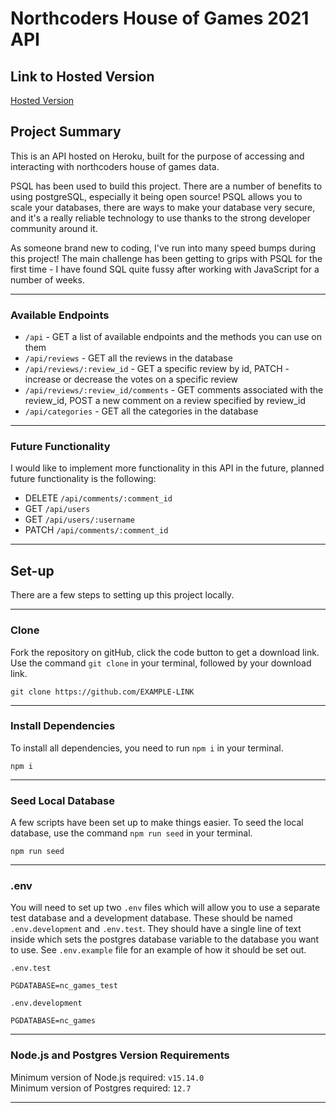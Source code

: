 # Northcoders House of Games 2021 API

## Link to Hosted Version

[Hosted Version](https://nc-games-2021.herokuapp.com/api)

## Project Summary

This is an API hosted on Heroku, built for the purpose of accessing and interacting with northcoders house of games data.

PSQL has been used to build this project. There are a number of benefits to using postgreSQL, especially it being open source! PSQL allows you to scale your databases, there are ways to make your database very secure, and it's a really reliable technology to use thanks to the strong developer community around it.

As someone brand new to coding, I've run into many speed bumps during this project! The main challenge has been getting to grips with PSQL for the first time - I have found SQL quite fussy after working with JavaScript for a number of weeks.

---

### Available Endpoints

- `/api` - GET a list of available endpoints and the methods you can use on them
- `/api/reviews` - GET all the reviews in the database
- `/api/reviews/:review_id` - GET a specific review by id, PATCH - increase or decrease the votes on a specific review
- `/api/reviews/:review_id/comments` - GET comments associated with the review_id, POST a new comment on a review specified by review_id
- `/api/categories` - GET all the categories in the database

---

### Future Functionality

I would like to implement more functionality in this API in the future, planned future functionality is the following:

- DELETE `/api/comments/:comment_id`
- GET `/api/users`
- GET `/api/users/:username`
- PATCH `/api/comments/:comment_id`

---

## Set-up

There are a few steps to setting up this project locally.

---

### Clone

Fork the repository on gitHub, click the code button to get a download link. Use the command `git clone` in your terminal, followed by your download link.

```
git clone https://github.com/EXAMPLE-LINK
```

---

### Install Dependencies

To install all dependencies, you need to run `npm i` in your terminal.

```
npm i
```

---

### Seed Local Database

A few scripts have been set up to make things easier. To seed the local database, use the command `npm run seed` in your terminal.

```
npm run seed
```

---

### .env

You will need to set up two `.env` files which will allow you to use a separate test database and a development database. These should be named `.env.development` and `.env.test`. They should have a single line of text inside which sets the postgres database variable to the database you want to use. See `.env.example` file for an example of how it should be set out.

`.env.test`

```
PGDATABASE=nc_games_test
```

`.env.development`

```
PGDATABASE=nc_games
```

---

### Node.js and Postgres Version Requirements

Minimum version of Node.js required: `v15.14.0`  
Minimum version of Postgres required: `12.7`

---
